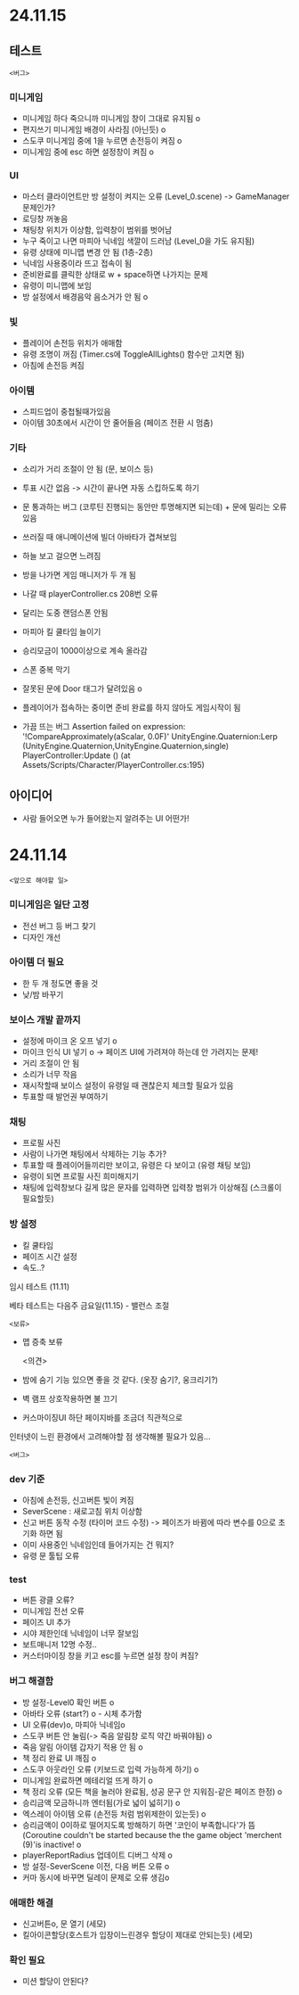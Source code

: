 # 24.11.15
## 테스트
	<버그>
### 미니게임
- 미니게임 하다 죽으니까 미니게임 창이 그대로 유지됨 o
- 편지쓰기 미니게임 배경이 사라짐 (아닌듯) o
- 스도쿠 미니게임 중에 1을 누르면 손전등이 켜짐	o
- 미니게임 중에 esc 하면 설정창이 켜짐 o

### UI
- 마스터 클라이언트만 방 설정이 켜지는 오류 (Level_0.scene)
-> GameManager 문제인가?
- 로딩창 꺼놓음
- 채팅창 위치가 이상함, 입력창이 범위를 벗어남
- 누구 죽이고 나면 마피아 닉네임 색깔이 드러남 (Level_0을 가도 유지됨)
- 유령 상태에 미니맵 변경 안 됨 (1층-2층)
- 닉네임 사용중이라 뜨고 접속이 됨
- 준비완료를 클릭한 상태로 w + space하면 나가지는 문제
- 유령이 미니맵에 보임
- 방 설정에서 배경음악 음소거가 안 됨 o

### 빛
- 플레이어 손전등 위치가 애매함
- 유령 조명이 꺼짐 (Timer.cs에 ToggleAllLights() 함수만 고치면 됨)
- 아침에 손전등 켜짐

### 아이템
- 스피드업이 중첩될때가있음
- 아이템 30초에서 시간이 안 줄어들음 (페이즈 전환 시 멈춤)

### 기타
- 소리가 거리 조절이 안 됨 (문, 보이스 등)
- 투표 시간 없음 -> 시간이 끝나면 자동 스킵하도록 하기
- 문 통과하는 버그 (코루틴 진행되는 동안만 투명해지면 되는데) + 문에 밀리는 오류 있음 
- 쓰러질 때 애니메이션에 빌더 아바타가 겹쳐보임
- 하늘 보고 걸으면 느려짐
- 방을 나가면 게임 매니저가 두 개 됨
- 나갈 때 playerController.cs 208번 오류
- 달리는 도중 랜덤스폰 안됨
- 마피아 킬 쿨타임 늘이기
- 승리모금이 1000이상으로 계속 올라감
- 스폰 중복 막기
- 잘못된 문에 Door 태그가 달려있음 o
- 플레이어가 접속하는 중이면 준비 완료를 하지 않아도 게임시작이 됨

- 가끔 뜨는 버그
Assertion failed on expression: '!CompareApproximately(aScalar, 0.0F)'
UnityEngine.Quaternion:Lerp (UnityEngine.Quaternion,UnityEngine.Quaternion,single)
PlayerController:Update () (at Assets/Scripts/Character/PlayerController.cs:195)

## 아이디어
- 사람 들어오면 누가 들어왔는지 알려주는 UI 어떤가!

# 24.11.14

	<앞으로 해야할 일>
### 미니게임은 일단 고정
- 전선 버그 등 버그 찾기
- 디자인 개선

### 아이템 더 필요
- 한 두 개 정도면 좋을 것
- 낮/밤 바꾸기

### 보이스 개발 끝까지
- 설정에 마이크 온 오프 넣기 o
- 마이크 인식 UI 넣기 o
	-> 페이즈 UI에 가려져야 하는데 안 가려지는 문제!
- 거리 조절이 안 됨
- 소리가 너무 작음
- 재시작할때 보이스 설정이 유령일 때 괜찮은지 체크할 필요가 있음
- 투표할 때 발언권 부여하기

### 채팅
- 프로필 사진
- 사람이 나가면 채팅에서 삭제하는 기능 추가?
- 투표할 때 플레이어들끼리만 보이고, 유령은 다 보이고 (유령 채팅 보임)
- 유령이 되면 프로필 사진 희미해지기
- 채팅에 입력창보다 길게 많은 문자를 입력하면 입력창 범위가 이상해짐 (스크롤이 필요할듯)

### 방 설정
- 킬 쿨타임
- 페이즈 시간 설정
- 속도..?

임시 테스트 (11.11)

베타 테스트는 다음주 금요일(11.15) - 밸런스 조절


	<보류>
- 맵 증축 보류


	<의견>
- 밤에 숨기 기능 있으면 좋을 것 같다. (옷장 숨기?, 웅크리기?)
- 벽 램프 상호작용하면 불 끄기
- 커스마이징UI 하단 페이지바를 조금더 직관적으로

인터넷이 느린 환경에서 고려해야할 점 생각해볼 필요가 있음...

	<버그>
### dev 기준
- 아침에 손전등, 신고버튼 빛이 켜짐
- SeverScene : 새로고침 위치 이상함
- 신고 버튼 동작 수정 (타이머 코드 수정) -> 페이즈가 바뀜에 따라 변수를 0으로 초기화 하면 됨
- 이미 사용중인 닉네임인데 들어가지는 건 뭐지?
- 유령 문 툴팁 오류

### test
- 버튼 광클 오류?
- 미니게임 전선 오류
- 페이즈 UI 추가
- 시야 제한인데 닉네임이 너무 잘보임
- 보트매니저 12명 수정..
- 커스터마이징 창을 키고 esc를 누르면 설정 창이 켜짐?

### 버그 해결함
- 방 설정-Level0 확인 버튼 o
- 아바타 오류 (start?) o - 시체 추가함
- UI 오류(dev)o, 마피아 닉네임o
- 스도쿠 버튼 안 눌림(-> 죽음 알림창 로직 약간 바꿔야됨) o
- 죽음 알림 아이템 갑자기 적용 안 됨 o
- 책 정리 완료 UI 깨짐 o
- 스도쿠 아웃라인 오류 (키보드로 입력 가능하게 하기) o
- 미니게임 완료하면 메테리얼 뜨게 하기 o
- 책 정리 오류 (모든 책을 눌러야 완료됨, 성공 문구 안 지워짐-같은 페이즈 한정) o
- 승리금액 모금하니까 엔터됨(가로 넓이 넓히기) o
- 엑스레이 아이템 오류 (손전등 처럼 범위제한이 있는듯) o
- 승리금액이 0이하로 떨어지도록 방해하기 하면 '코인이 부족합니다'가 뜸 (Coroutine couldn't be started because the the game object 'merchent (9)'is inactive! o
- playerReportRadius 업데이트 디버그 삭제 o
- 방 설정-SeverScene 이전, 다음 버튼 오류 o
- 커마 동시에 바꾸면 딜레이 문제로 오류 생김o

### 애매한 해결
- 신고버튼o, 문 열기 (세모)
- 킬아이콘할당(호스트가 입장이느린경우 할당이 제대로 안되는듯) (세모)

### 확인 필요
- 미션 할당이 안된다?
